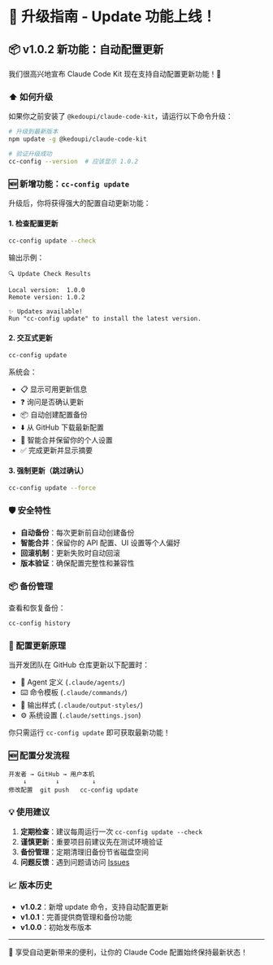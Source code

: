 # 🚀 升级指南 - Update 功能上线！

## 📦 v1.0.2 新功能：自动配置更新

我们很高兴地宣布 Claude Code Kit 现在支持自动配置更新功能！🎉

### ⬆️ 如何升级

如果你之前安装了 `@kedoupi/claude-code-kit`，请运行以下命令升级：

```bash
# 升级到最新版本
npm update -g @kedoupi/claude-code-kit

# 验证升级成功
cc-config --version  # 应该显示 1.0.2
```

### 🆕 新增功能：`cc-config update`

升级后，你将获得强大的配置自动更新功能：

#### 1. 检查配置更新
```bash
cc-config update --check
```

输出示例：
```
🔍 Update Check Results

Local version:  1.0.0
Remote version: 1.0.2

✨ Updates available!
Run "cc-config update" to install the latest version.
```

#### 2. 交互式更新
```bash
cc-config update
```

系统会：
- 📋 显示可用更新信息
- ❓ 询问是否确认更新
- 📦 自动创建配置备份
- ⬇️ 从 GitHub 下载最新配置
- 🔄 智能合并保留你的个人设置
- ✅ 完成更新并显示摘要

#### 3. 强制更新（跳过确认）
```bash
cc-config update --force
```

### 🛡️ 安全特性

- **自动备份**：每次更新前自动创建备份
- **智能合并**：保留你的 API 配置、UI 设置等个人偏好
- **回滚机制**：更新失败时自动回滚
- **版本验证**：确保配置完整性和兼容性

### 📦 备份管理

查看和恢复备份：
```bash
cc-config history
```

### 🔄 配置更新原理

当开发团队在 GitHub 仓库更新以下配置时：
- 🤖 Agent 定义 (`.claude/agents/`)
- ⌨️ 命令模板 (`.claude/commands/`)  
- 🎨 输出样式 (`.claude/output-styles/`)
- ⚙️ 系统设置 (`.claude/settings.json`)

你只需运行 `cc-config update` 即可获取最新功能！

### 🆕 配置分发流程

```
开发者 → GitHub → 用户本机
    ↓        ↓         ↓
修改配置  git push   cc-config update
```

### 💡 使用建议

1. **定期检查**：建议每周运行一次 `cc-config update --check`
2. **谨慎更新**：重要项目前建议先在测试环境验证
3. **备份管理**：定期清理旧备份节省磁盘空间
4. **问题反馈**：遇到问题请访问 [Issues](https://github.com/kedoupi/claude-code-kit/issues)

### 📈 版本历史

- **v1.0.2**：新增 update 命令，支持自动配置更新
- **v1.0.1**：完善提供商管理和备份功能
- **v1.0.0**：初始发布版本

---

🎉 享受自动更新带来的便利，让你的 Claude Code 配置始终保持最新状态！